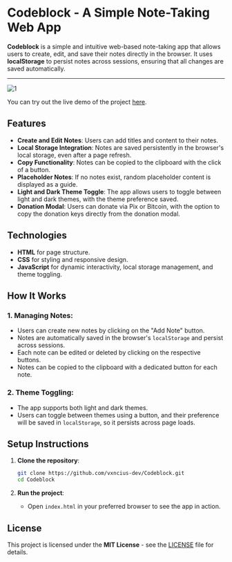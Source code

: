 # Codeblock - A Simple Note-Taking Web App

**Codeblock** is a simple and intuitive web-based note-taking app that allows users to create, edit, and save their notes directly in the browser. It uses **localStorage** to persist notes across sessions, ensuring that all changes are saved automatically.

---
![1](https://github.com/user-attachments/assets/7efb1de4-59a0-40a6-a7d5-8852c4ce9a12)


You can try out the live demo of the project [here](https://vxncius-dev.github.io/Codeblock/).

## Features

- **Create and Edit Notes**: Users can add titles and content to their notes.
- **Local Storage Integration**: Notes are saved persistently in the browser's local storage, even after a page refresh.
- **Copy Functionality**: Notes can be copied to the clipboard with the click of a button.
- **Placeholder Notes**: If no notes exist, random placeholder content is displayed as a guide.
- **Light and Dark Theme Toggle**: The app allows users to toggle between light and dark themes, with the theme preference saved.
- **Donation Modal**: Users can donate via Pix or Bitcoin, with the option to copy the donation keys directly from the donation modal.

## Technologies

- **HTML** for page structure.
- **CSS** for styling and responsive design.
- **JavaScript** for dynamic interactivity, local storage management, and theme toggling.

## How It Works

### 1. **Managing Notes**:
   - Users can create new notes by clicking on the "Add Note" button.
   - Notes are automatically saved in the browser's `localStorage` and persist across sessions.
   - Each note can be edited or deleted by clicking on the respective buttons.
   - Notes can be copied to the clipboard with a dedicated button for each note.

### 2. **Theme Toggling**:
   - The app supports both light and dark themes.
   - Users can toggle between themes using a button, and their preference will be saved in `localStorage`, so it persists across page loads.

## Setup Instructions

1. **Clone the repository**:

   ```bash
   git clone https://github.com/vxncius-dev/Codeblock.git
   cd Codeblock
   ```

2. **Run the project**:
   - Open `index.html` in your preferred browser to see the app in action.

## License

This project is licensed under the **MIT License** - see the [LICENSE](LICENSE) file for details.
